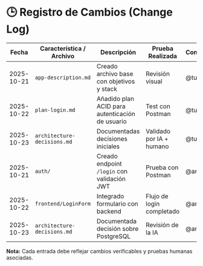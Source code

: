 # 🕒 Registro de Cambios (Change Log)

| Fecha | Característica / Archivo | Descripción | Prueba Realizada | Contribuidor |
|--------|--------------------------|--------------|------------------|---------------|
| 2025-10-21 | `app-description.md` | Creado archivo base con objetivos y stack | Revisión visual | @tu_usuario |
| 2025-10-22 | `plan-login.md` | Añadido plan ACID para autenticación de usuario | Test con Postman | @tu_usuario |
| 2025-10-23 | `architecture-decisions.md` | Documentadas decisiones iniciales | Validado por IA + humano | @tu_usuario |
| 2025-10-21 | `auth/` | Creado endpoint `/login` con validación JWT | Prueba con Postman | @andresdev |
| 2025-10-22 | `frontend/LoginForm` | Integrado formulario con backend | Flujo de login completado | @andresdev |
| 2025-10-23 | `architecture-decisions.md` | Documentada decisión sobre PostgreSQL | Revisión de la IA | @andresdev |

**Nota:** Cada entrada debe reflejar cambios verificables y pruebas humanas asociadas.
